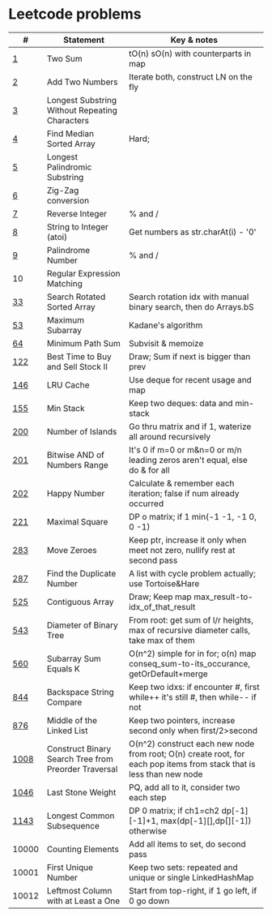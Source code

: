 # Leetcode problems

| # | Statement | Key & notes |
| - | --------- | ----------- |
[1](https://leetcode.com/problems/two-sum/) | Two Sum | tO(n) sO(n) with counterparts in map
[2](https://leetcode.com/problems/add-two-numbers) | Add Two Numbers | Iterate both, construct LN on the fly
[3](https://leetcode.com/problems/longest-substring-without-repeating-characters) | Longest Substring Without Repeating Characters
[4](https://leetcode.com/problems/median-of-two-sorted-arrays/) | Find Median Sorted Array | Hard;
[5](https://leetcode.com/problems/longest-palindromic-substring) | Longest Palindromic Substring
[6](https://leetcode.com/problems/zigzag-conversion) | Zig-Zag conversion
[7](https://leetcode.com/problems/reverse-integer) | Reverse Integer | % and /
[8](https://leetcode.com/problems/string-to-integer-atoi) | String to Integer (atoi) | Get numbers as str.charAt(i) - '0'
[9](https://leetcode.com/problems/palindrome-number) | Palindrome Number | % and /
10 | Regular Expression Matching
[33](https://leetcode.com/problems/search-in-rotated-sorted-array/) | Search Rotated Sorted Array | Search rotation idx with manual binary search, then do Arrays.bS
[53](https://leetcode.com/problems/maximum-subarray/) | Maximum Subarray | Kadane's algorithm
[64](https://leetcode.com/problems/minimum-path-sum/) | Minimum Path Sum | Subvisit & memoize
[122](https://leetcode.com/problems/best-time-to-buy-and-sell-stock-ii/) | Best Time to Buy and Sell Stock II | Draw; Sum if next is bigger than prev
[146](https://leetcode.com/problems/lru-cache/) | LRU Cache | Use deque for recent usage and map
[155](https://leetcode.com/problems/min-stack/) | Min Stack | Keep two deques: data and min-stack
[200](https://leetcode.com/problems/number-of-islands/) | Number of Islands | Go thru matrix and if 1, waterize all around recursively
[201](https://leetcode.com/problems/bitwise-and-of-numbers-range/) | Bitwise AND of Numbers Range | It's 0 if m=0 or m&n=0 or m/n leading zeros aren't equal, else do & for all
[202](https://leetcode.com/problems/happy-number/) | Happy Number | Calculate & remember each iteration; false if num already occurred
[221](https://leetcode.com/problems/maximal-square/) | Maximal Square | DP o matrix; if 1 min(-1 -1, -1 0, 0 -1)
[283](https://leetcode.com/problems/move-zeroes/) | Move Zeroes | Keep ptr, increase it only when meet not zero, nullify rest at second pass
[287](https://leetcode.com/problems/find-the-duplicate-number/) | Find the Duplicate Number | A list with cycle problem actually; use Tortoise&Hare
[525](https://leetcode.com/problems/contiguous-array/) | Contiguous Array | Draw; Keep map max_result-to-idx_of_that_result
[543](https://leetcode.com/problems/diameter-of-binary-tree/) | Diameter of Binary Tree | From root: get sum of l/r heights, max of recursive diameter calls, take max of them
[560](https://leetcode.com/problems/subarray-sum-equals-k/) | Subarray Sum Equals K | O(n^2) simple for in for; o(n) map conseq_sum-to-its_occurance, getOrDefault+merge
[844](https://leetcode.com/problems/backspace-string-compare/) | Backspace String Compare | Keep two idxs: if encounter #, first while++ it's still #, then while-- if not
[876](https://leetcode.com/problems/middle-of-the-linked-list/) | Middle of the Linked List | Keep two pointers, increase second only when first/2>second
[1008](https://leetcode.com/problems/construct-binary-search-tree-from-preorder-traversal/) | Construct Binary Search Tree from Preorder Traversal | O(n^2) construct each new node from root; O(n) create root, for each pop items from stack that is less than new node
[1046](https://leetcode.com/problems/last-stone-weight/) | Last Stone Weight | PQ, add all to it, consider two each step
[1143](https://leetcode.com/problems/longest-common-subsequence/) | Longest Common Subsequence | DP 0 matrix; if ch1=ch2 dp[-1][-1]+1, max(dp[-1][],dp[][-1]) otherwise
10000 | Counting Elements | Add all items to set, do second pass
10001 | First Unique Number | Keep two sets: repeated and unique or single LinkedHashMap
10012 | Leftmost Column with at Least a One | Start from top-right, if 1 go left, if 0 go down 
